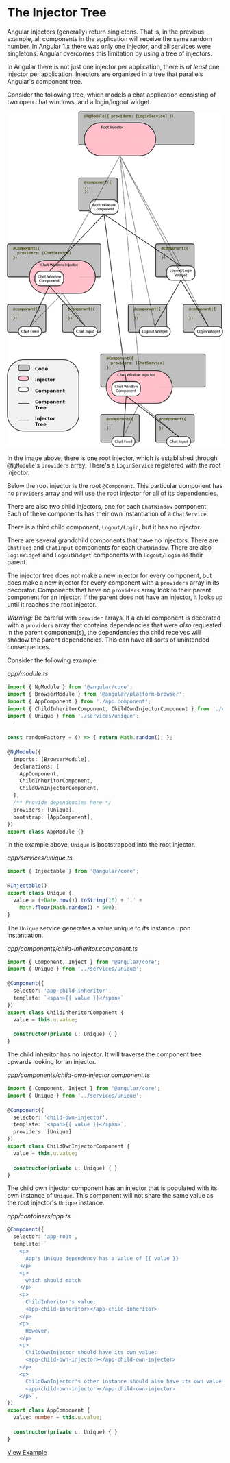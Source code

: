 # The Injector Tree

Angular injectors (generally) return singletons.  That is, in the previous example,
all components in the application will receive the same random
number.  In Angular 1.x there was only one injector, and all services were
singletons.  Angular overcomes this limitation by using a tree of injectors.

In Angular there is not just one injector per application, there is _at least_ one injector per application.  Injectors are organized in a tree that parallels Angular's component tree.

Consider the following tree, which models a chat application consisting of two
open chat windows, and a login/logout widget.

![Image of a Component Tree, and a DI Tree](../../images/di-tree.png)

In the image above, there is one root injector, which is established through
`@NgModule`'s `providers` array. There's a `LoginService` registered with the
root injector.

Below the root injector is the root `@Component`.  This particular component has
no `providers` array and will use the root injector for all of its dependencies.

There are also two child injectors, one for each `ChatWindow` component.  Each
of these components has their own instantiation of a `ChatService`.

There is a third child component, `Logout/Login`, but it has no injector.

There are several grandchild components that have no injectors.  There are
`ChatFeed` and `ChatInput` components for each `ChatWindow`.  There are also
`LoginWidget` and `LogoutWidget` components with `Logout/Login` as their
parent.

The injector tree does not make a new injector for every component,
but does make a new injector for every component with a `providers` array in its decorator.
Components that have no `providers` array look to their parent component for an injector.
If the parent does not have an injector, it looks up until it reaches the root injector.

_Warning:_  Be careful with `provider` arrays.  If a child component is decorated with a
`providers` array that contains dependencies that were _also_ requested in the parent
component(s), the dependencies the child receives will shadow the parent dependencies.
This can have all sorts of unintended consequences.

Consider the following example:

*app/module.ts*
```typescript
import { NgModule } from '@angular/core';
import { BrowserModule } from '@angular/platform-browser';
import { AppComponent } from './app.component';
import { ChildInheritorComponent, ChildOwnInjectorComponent } from './components/index';
import { Unique } from './services/unique';


const randomFactory = () => { return Math.random(); };

@NgModule({
  imports: [BrowserModule],
  declarations: [
    AppComponent,
    ChildInheritorComponent,
    ChildOwnInjectorComponent,
  ],
  /** Provide dependencies here */
  providers: [Unique],
  bootstrap: [AppComponent],
})
export class AppModule {}
```

In the example above, `Unique` is bootstrapped into the root injector.

*app/services/unique.ts*
```typescript
import { Injectable } from '@angular/core';

@Injectable()
export class Unique {
  value = (+Date.now()).toString(16) + '.' +
    Math.floor(Math.random() * 500);
}
```

The `Unique` service generates a value unique to _its_ instance upon instantiation.

*app/components/child-inheritor.component.ts*
```typescript
import { Component, Inject } from '@angular/core';
import { Unique } from '../services/unique';

@Component({
  selector: 'app-child-inheritor',
  template: `<span>{{ value }}</span>`
})
export class ChildInheritorComponent {
  value = this.u.value;

  constructor(private u: Unique) { }
}
```

The child inheritor has no injector. It will traverse the component tree upwards looking for an injector.

*app/components/child-own-injector.component.ts*
```typescript
import { Component, Inject } from '@angular/core';
import { Unique } from '../services/unique';

@Component({
  selector: 'child-own-injector',
  template: `<span>{{ value }}</span>`,
  providers: [Unique]
})
export class ChildOwnInjectorComponent {
  value = this.u.value;

  constructor(private u: Unique) { }
}
```

The child own injector component has an injector that is populated with its own
instance of `Unique`.  This component will not share the same value as the
root injector's `Unique` instance.

*app/containers/app.ts*
```typescript
@Component({
  selector: 'app-root',
  template: `
    <p>
      App's Unique dependency has a value of {{ value }}
    </p>
    <p>
      which should match
    </p>
    <p>
      ChildInheritor's value:
      <app-child-inheritor></app-child-inheritor>
    </p>
    <p>
      However,
    </p>
    <p>
      ChildOwnInjector should have its own value:
      <app-child-own-injector></app-child-own-injector>
    </p>
    <p>
      ChildOwnInjector's other instance should also have its own value:
      <app-child-own-injector></app-child-own-injector>
    </p>`,
})
export class AppComponent {
  value: number = this.u.value;

  constructor(private u: Unique) { }
}
```
[View Example][plunkInjectorTree]

[plunkInjectorTree]: http://plnkr.co/edit/abeUOuG8AdHDUcvjial8?p=preview "Injector Tree Example"
